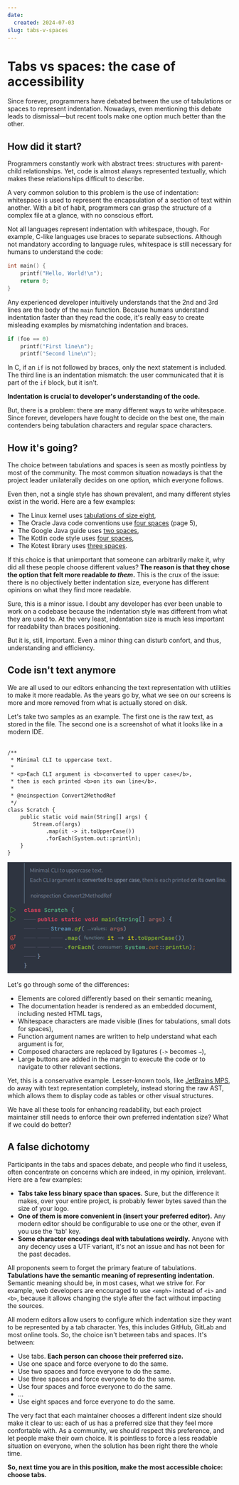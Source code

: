 ```yaml
---
date: 
  created: 2024-07-03
slug: tabs-v-spaces
---
```


# Tabs vs spaces: the case of accessibility

Since forever, programmers have debated between the use of tabulations or spaces to represent indentation.
Nowadays, even mentioning this debate leads to dismissal—but recent tools make one option much better than the other. 

<!-- more -->

## How did it start?

Programmers constantly work with abstract trees: structures with parent-child relationships. Yet, code is almost always represented textually, which makes these relationships difficult to describe.

A very common solution to this problem is the use of indentation: whitespace is used to represent the encapsulation of a section of text within another. With a bit of habit, programmers can grasp the structure of a complex file at a glance, with no conscious effort.

Not all languages represent indentation with whitespace, though. For example, C-like languages use braces to separate subsections. Although not mandatory according to language rules, whitespace is still necessary for humans to understand the code:

```c
int main() {
    printf("Hello, World!\n");
    return 0;
}
```

Any experienced developer intuitively understands that the 2nd and 3rd lines are the body of the `main` function.
Because humans understand indentation faster than they read the code, it's really easy to create misleading examples by mismatching indentation and braces.

```c
if (foo == 0)
    printf("First line\n");
    printf("Second line\n");
```

In C, if an `if` is not followed by braces, only the next statement is included. The third line is an indentation mismatch: the user communicated that it is part of the `if` block, but it isn't.

**Indentation is crucial to developer's understanding of the code.**

But, there is a problem: there are many different ways to write whitespace. Since forever, developers have fought to decide on the best one, the main contenders being tabulation characters and regular space characters.

## How it's going?

The choice between tabulations and spaces is seen as mostly pointless by most of the community. The most common situation nowadays is that the project leader unilaterally decides on one option, which everyone follows.

Even then, not a single style has shown prevalent, and many different styles exist in the world. Here are a few examples:

- The Linux kernel uses [tabulations of size eight](https://www.kernel.org/doc/html/v4.10/process/coding-style.html#indentation),
- The Oracle Java code conventions use [four spaces](https://www.oracle.com/technetwork/java/codeconventions-150003.pdf) (page 5),
- The Google Java guide uses [two spaces](https://google.github.io/styleguide/javaguide.html#s4.2-block-indentation),
- The Kotlin code style uses [four spaces](https://kotlinlang.org/docs/coding-conventions.html#indentation),
- The Kotest library uses [three spaces](https://github.com/kotest/kotest/blob/master/CONTRIBUTING.md#coding-conventions).

If this choice is that unimportant that someone can arbitrarily make it, why did all these people choose different values? **The reason is that they chose the option that felt more readable _to them_.** This is the crux of the issue: there is no objectively better indentation size, everyone has different opinions on what they find more readable.

Sure, this is a minor issue. I doubt any developer has ever been unable to work on a codebase because the indentation style was different from what they are used to. At the very least, indentation size is much less important for readability than braces positioning.

But it is, still, important. Even a minor thing can disturb confort, and thus, understanding and efficiency.

## Code isn't text anymore

We are all used to our editors enhancing the text representation with utilities to make it more readable.
As the years go by, what we see on our screens is more and more removed from what is actually stored on disk.

Let's take two samples as an example. The first one is the raw text, as stored in the file. The second one is a screenshot of what it looks like in a modern IDE.

```text

/**
 * Minimal CLI to uppercase text.
 *
 * <p>Each CLI argument is <b>converted to upper case</b>,
 * then is each printed <b>on its own line</b>.
 *
 * @noinspection Convert2MethodRef
 */
class Scratch {
	public static void main(String[] args) {
		Stream.of(args)
			.map(it -> it.toUpperCase())
			.forEach(System.out::println);
	}
}
```

![The same code as the previous code block, highlighted in a modern IDEA. The main differences are described later in the article.](tabs-spaces-idea-helpers.png "Highlighted code")

Let's go through some of the differences:

- Elements are colored differently based on their semantic meaning,
- The documentation header is rendered as an embedded document, including nested HTML tags,
- Whitespace characters are made visible (lines for tabulations, small dots for spaces),
- Function argument names are written to help understand what each argument is for,
- Composed characters are replaced by ligatures (`->` becomes `→`),
- Large buttons are added in the margin to execute the code or to navigate to other relevant sections.

Yet, this is a conservative example. Lesser-known tools, like [JetBrains MPS](https://www.jetbrains.com/mps/), do away with text representation completely, instead storing the raw AST, which allows them to display code as tables or other visual structures.

We have all these tools for enhancing readability, but each project maintainer still needs to enforce their own preferred indentation size? What if we could do better? 

## A false dichotomy

Participants in the tabs and spaces debate, and people who find it useless, often concentrate on concerns which are indeed, in my opinion, irrelevant. Here are a few examples:
 
- **Tabs take less binary space than spaces.** Sure, but the difference it makes, over your entire project, is probably fewer bytes saved than the size of your logo.
- **One of them is more convenient in (insert your preferred editor).** Any modern editor should be configurable to use one or the other, even if you use the 'tab' key.
- **Some character encodings deal with tabulations weirdly.** Anyone with any decency uses a UTF variant, it's not an issue and has not been for the past decades.

All proponents seem to forget the primary feature of tabulations. **Tabulations have the semantic meaning of representing indentation.** Semantic meaning should be, in most cases, what we strive for. For example, web developers are encouraged to use `<emph>` instead of `<i>` and `<b>`, because it allows changing the style after the fact without impacting the sources.

All modern editors allow users to configure which indentation size they want to be represented by a tab character. Yes, this includes GitHub, GitLab and most online tools. So, the choice isn't between tabs and spaces. It's between:

- Use tabs. **Each person can choose their preferred size.**
- Use one space and force everyone to do the same.
- Use two spaces and force everyone to do the same.
- Use three spaces and force everyone to do the same.
- Use four spaces and force everyone to do the same.
- …
- Use eight spaces and force everyone to do the same.

The very fact that each maintainer chooses a different indent size should make it clear to us: each of us has a preferred size that they feel more confortable with. As a community, we should respect this preference, and let people make their own choice. It is pointless to force a less readable situation on everyone, when the solution has been right there the whole time.

**So, next time you are in this position, make the most accessible choice: choose tabs.**
